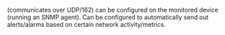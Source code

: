 (communicates over UDP/162) can be configured on the monitored device (running an SNMP agent). Can be configured to automatically send out alerts/alarms based on certain network activity/metrics.